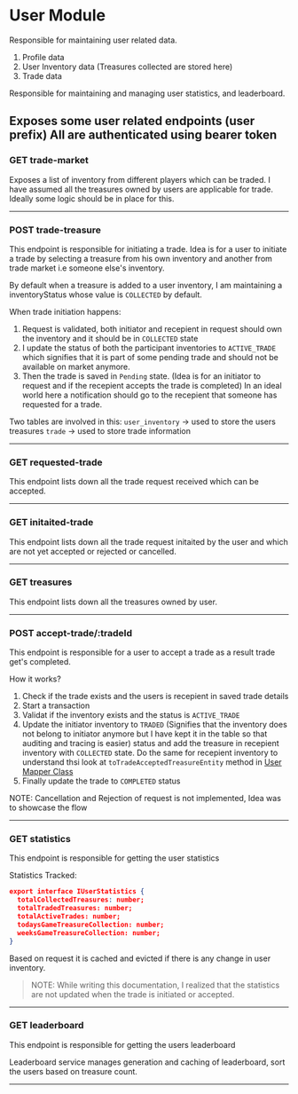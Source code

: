# User Module

Responsible for maintaining user related data. 
1. Profile data
2. User Inventory data (Treasures collected are stored here)
3. Trade data

Responsible for maintaining and managing user statistics, and leaderboard.

## Exposes some user related endpoints (user prefix) All are authenticated using bearer token

### GET trade-market
Exposes a list of inventory from different players which can be traded. I have assumed all the treasures owned by users are applicable for trade. Ideally some logic should be in place for this.

***

### POST trade-treasure
This endpoint is responsible for initiating a trade. Idea is for a user to initiate a trade by selecting a treasure from his own inventory and another from trade market i.e someone else's inventory.

By default when a treasure is added to a user inventory, I am maintaining a inventoryStatus whose value is `COLLECTED` by default.

When trade initiation happens:
1. Request is validated, both initiator and recepient in request should own the inventory and it should be in `COLLECTED` state
2. I update the status of both the participant inventories to `ACTIVE_TRADE` which signifies that it is part of some pending trade and should not be available on market anymore.
3. Then the trade is saved in `Pending` state. (Idea is for an initiator to request and if the recepient accepts the trade is completed) In an ideal world here a notification should go to the recepient that someone has requested for a trade.

Two tables are involved in this:
`user_inventory` -> used to store the users treasures
`trade` -> used to store trade information

***

### GET requested-trade
This endpoint lists down all the trade request received which can be accepted.

***

### GET initaited-trade
This endpoint lists down all the trade request initaited by the user and which are not yet accepted or rejected or cancelled.

***

### GET treasures
This endpoint lists down all the treasures owned by user.

***

### POST accept-trade/:tradeId
This endpoint is responsible for a user to accept a trade as a result trade get's completed.

How it works?
1. Check if the trade exists and the users is recepient in saved trade details
2. Start a transaction
3. Validat if the inventory exists and the status is `ACTIVE_TRADE` 
4. Update the initiator inventory to `TRADED` (Signifies that the inventory does not belong to initiator anymore but I have kept it in the table so that auditing and tracing is easier) status and add the treasure in recepient inventory with `COLLECTED` state. Do the same for recepient inventory to understand thsi look at `toTradeAcceptedTreasureEntity` method in [User Mapper Class](../src/modules/user/user.mapper.ts) 
5. Finally update the trade to `COMPLETED` status 

NOTE: Cancellation and Rejection of request is not implemented, Idea was to showcase the flow

***

### GET statistics
This endpoint is responsible for getting the user statistics

Statistics Tracked:
```json
export interface IUserStatistics {
  totalCollectedTreasures: number;
  totalTradedTreasures: number;
  totalActiveTrades: number;
  todaysGameTreasureCollection: number;
  weeksGameTreasureCollection: number;
}
```

Based on request it is cached and evicted if there is any change in user inventory.

>NOTE: While writing this documentation, I realized that the statistics are not updated when the trade is initiated or accepted.

***

### GET leaderboard
This endpoint is responsible for getting the users leaderboard

Leaderboard service manages generation and caching of leaderboard, sort the users based on treasure count.

***

